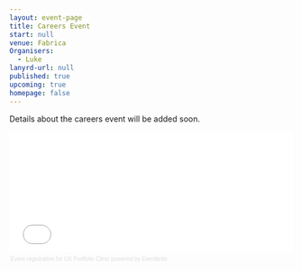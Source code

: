 ```yaml
---
layout: event-page
title: Careers Event
start: null
venue: Fabrica
Organisers: 
  - Luke
lanyrd-url: null
published: true
upcoming: true
homepage: false
---
```


Details about the careers event will be added soon.

<div style="width:100%; text-align:left;" ><iframe  src="//eventbrite.co.uk/tickets-external?eid=12339572995&ref=etckt" frameborder="0" height="214" width="100%" vspace="0" hspace="0" marginheight="5" marginwidth="5" scrolling="auto" allowtransparency="true"></iframe><div style="font-family:Helvetica, Arial; font-size:10px; padding:5px 0 5px; margin:2px; width:100%; text-align:left;" ><a style="color:#ddd; text-decoration:none;" target="_blank" href="http://www.eventbrite.co.uk/r/etckt">Event registration</a><span style="color:#ddd;"> for </span><a style="color:#ddd; text-decoration:none;" target="_blank" href="https://www.eventbrite.co.uk/e/ux-portfolio-clinic-tickets-12339572995?ref=etckt">UX Portfolio Clinic</a> <span style="color:#ddd;">powered by</span> <a style="color:#ddd; text-decoration:none;" target="_blank" href="http://www.eventbrite.co.uk?ref=etckt">Eventbrite</a></div></div>
